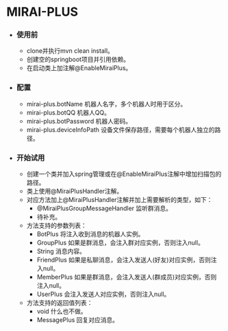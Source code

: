 # MIRAI-PLUS
* ### 使用前
    * clone并执行mvn clean install。
    * 创建空的springboot项目并引用依赖。
    * 在启动类上加注解@EnableMiraiPlus。
* ### 配置
    * mirai-plus.botName 机器人名字，多个机器人时用于区分。
    * mirai-plus.botQQ 机器人QQ。
    * mirai-plus.botPassword 机器人密码。
    * mirai-plus.deviceInfoPath 设备文件保存路径，需要每个机器人独立的路径。
* ### 开始试用
    * 创建一个类并加入spring管理或在@EnableMiraiPlus注解中增加扫描包的路径。
    * 类上使用@MiraiPlusHandler注解。
    * 对应方法加上@MiraiPlusHandler注解并加上需要解析的类型，如下：
        * @MiraiPlusGroupMessageHandler 监听群消息。
        * 待补充。
    * 方法支持的参数列表：
        * BotPlus 将注入收到消息的机器人实例。
        * GroupPlus 如果是群消息，会注入群对应实例，否则注入null。
        * String 消息内容。
        * FriendPlus 如果是私聊消息，会注入发送人(好友)对应实例，否则注入null。
        * MemberPlus 如果是群消息，会注入发送人(群成员)对应实例，否则注入null。
        * UserPlus 会注入发送人对应实例，否则注入null。
    * 方法支持的返回值列表：
        * void 什么也不做。
        * MessagePlus 回复对应消息。